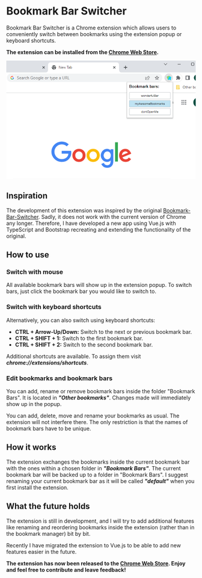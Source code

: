 # Bookmark Bar Switcher

Bookmark Bar Switcher is a Chrome extension which allows users to conveniently switch between bookmarks using the
extension popup or keyboard shortcuts.

**The extension can be installed from the [Chrome Web Store](https://chrome.google.com/webstore/detail/bookmark-bar-switcher/ogcdabloogpipelcphkhajkaneclpnlk).**

<p align="center">
    <img src="media/extension.png" alt="Bookmark Bar Switcher interface">
</p>

## Inspiration

The development of this extension was inspired by the
original [Bookmark-Bar-Switcher](https://github.com/zoeesilcock/Bookmark-Bar-Switcher). Sadly, it does not work with the
current version of Chrome any longer. Therefore, I have developed a new app using Vue.js with TypeScript and Bootstrap
recreating and extending the functionality of the original.

## How to use

### Switch with mouse

All available bookmark bars will show up in the extension popup.
To switch bars, just click the bookmark bar you would
like to switch to.

### Switch with keyboard shortcuts

Alternatively, you can also switch using keyboard shortcuts:

* **CTRL + Arrow-Up/Down:** Switch to the next or previous bookmark bar.
* **CTRL + SHIFT + 1:** Switch to the first bookmark bar.
* **CTRL + SHIFT + 2:** Switch to the second bookmark bar.

Additional shortcuts are available. To assign them visit ***chrome://extensions/shortcuts***.

### Edit bookmarks and bookmark bars

You can add, rename or remove bookmark bars inside the folder "Bookmark Bars".
It is located in ***"Other bookmarks"***.
Changes made will immediately show up in the popup.

You can add, delete, move and rename your bookmarks as usual.
The extension will not interfere there.
The only restriction is that the names of bookmark bars have to be unique.

## How it works

The extension exchanges the bookmarks inside the current bookmark bar with the ones within a chosen folder in
***"Bookmark Bars"***.
The current bookmark bar will be backed up to a folder in "Bookmark Bars".
I suggest renaming your current
bookmark bar as it will be called ***"default"*** when you first install the extension.

## What the future holds

The extension is still in development, and I will try to add additional features like renaming and reordering bookmarks
inside the extension (rather than in the bookmark manager)
bit by bit.

Recently I have migrated the extension to Vue.js to be able to add new features easier in the future.

**The extension has now been released to
the [Chrome Web Store](https://chrome.google.com/webstore/detail/bookmark-bar-switcher/ogcdabloogpipelcphkhajkaneclpnlk).
Enjoy and feel free to contribute and leave feedback!**

